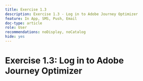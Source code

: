```yaml
---
title: Exercise 1.3
description: Exercise 1.3 - Log in to Adobe Journey Optimizer
feature: In App, SMS, Push, Email
doc-type: article
role: User
recommendations: noDisplay, noCatalog
hide: yes
---
```


# Exercise 1.3: Log in to Adobe Journey Optimizer
